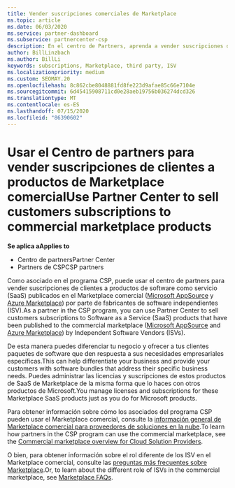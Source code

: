 ```yaml
---
title: Vender suscripciones comerciales de Marketplace
ms.topic: article
ms.date: 06/03/2020
ms.service: partner-dashboard
ms.subservice: partnercenter-csp
description: En el centro de Partners, aprenda a vender suscripciones de clientes a productos SaaS publicados en el Marketplace comercial por fabricantes de software independientes (ISV).
author: BillLinzbach
ms.author: BillLi
keywords: subscriptions, Marketplace, third party, ISV
ms.localizationpriority: medium
ms.custom: SEOMAY.20
ms.openlocfilehash: 8c862cbe8048881fd8fe223d9afae85c66e7104e
ms.sourcegitcommit: 6d45415908711cd0e28aeb19756b036274dcd326
ms.translationtype: MT
ms.contentlocale: es-ES
ms.lasthandoff: 07/15/2020
ms.locfileid: "86390602"
---
```

# <a name="use-partner-center-to-sell-customers-subscriptions-to-commercial-marketplace-products"></a><span data-ttu-id="44e1b-104">Usar el Centro de partners para vender suscripciones de clientes a productos de Marketplace comercial</span><span class="sxs-lookup"><span data-stu-id="44e1b-104">Use Partner Center to sell customers subscriptions to commercial marketplace products</span></span>

<span data-ttu-id="44e1b-105">**Se aplica a**</span><span class="sxs-lookup"><span data-stu-id="44e1b-105">**Applies to**</span></span>

- <span data-ttu-id="44e1b-106">Centro de partners</span><span class="sxs-lookup"><span data-stu-id="44e1b-106">Partner Center</span></span>
- <span data-ttu-id="44e1b-107">Partners de CSP</span><span class="sxs-lookup"><span data-stu-id="44e1b-107">CSP partners</span></span>

<span data-ttu-id="44e1b-108">Como asociado en el programa CSP, puede usar el centro de partners para vender suscripciones de clientes a productos de software como servicio (SaaS) publicados en el Marketplace comercial ([Microsoft AppSource](https://appsource.microsoft.com/) y [Azure Marketplace](https://azuremarketplace.microsoft.com/)) por parte de fabricantes de software independientes (ISV).</span><span class="sxs-lookup"><span data-stu-id="44e1b-108">As a partner in the CSP program, you can use Partner Center to sell customers subscriptions to Software as a Service (SaaS) products that have been published to the commercial marketplace ([Microsoft AppSource](https://appsource.microsoft.com/) and [Azure Marketplace](https://azuremarketplace.microsoft.com/)) by Independent Software Vendors (ISVs).</span></span>

<span data-ttu-id="44e1b-109">De esta manera puedes diferenciar tu negocio y ofrecer a tus clientes paquetes de software que den respuesta a sus necesidades empresariales específicas.</span><span class="sxs-lookup"><span data-stu-id="44e1b-109">This can help differentiate your business and provide your customers with software bundles that address their specific business needs.</span></span> <span data-ttu-id="44e1b-110">Puedes administrar las licencias y suscripciones de estos productos de SaaS de Marketplace de la misma forma que lo haces con otros productos de Microsoft.</span><span class="sxs-lookup"><span data-stu-id="44e1b-110">You manage licenses and subscriptions for these Marketplace SaaS products just as you do for Microsoft products.</span></span>

<span data-ttu-id="44e1b-111">Para obtener información sobre cómo los asociados del programa CSP pueden usar el Marketplace comercial, consulte la [información general de Marketplace comercial para proveedores de soluciones en la nube](csp-commercial-marketplace-overview.md).</span><span class="sxs-lookup"><span data-stu-id="44e1b-111">To learn how partners in the CSP program can use the commercial marketplace, see the [Commercial marketplace overview for Cloud Solution Providers](csp-commercial-marketplace-overview.md).</span></span>

<span data-ttu-id="44e1b-112">O bien, para obtener información sobre el rol diferente de los ISV en el Marketplace comercial, consulte las [preguntas más frecuentes sobre Marketplace](https://docs.microsoft.com/azure/marketplace/marketplace-faq-publisher-guide).</span><span class="sxs-lookup"><span data-stu-id="44e1b-112">Or, to learn about the different role of ISVs in the commercial marketplace, see [Marketplace FAQs](https://docs.microsoft.com/azure/marketplace/marketplace-faq-publisher-guide).</span></span>
